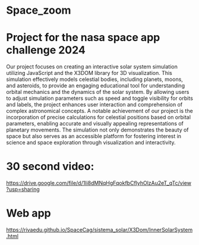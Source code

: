 # Space_zoom
# Project for the nasa space app challenge 2024
Our project focuses on creating an interactive solar system simulation utilizing JavaScript and the X3DOM library for 3D visualization. This simulation effectively models celestial bodies, including planets, moons, and asteroids, to provide an engaging educational tool for understanding orbital mechanics and the dynamics of the solar system. By allowing users to adjust simulation parameters such as speed and toggle visibility for orbits and labels, the project enhances user interaction and comprehension of complex astronomical concepts. A notable achievement of our project is the incorporation of precise calculations for celestial positions based on orbital parameters, enabling accurate and visually appealing representations of planetary movements. The simulation not only demonstrates the beauty of space but also serves as an accessible platform for fostering interest in science and space exploration through visualization and interactivity.  

# 30 second video:
<https://drive.google.com/file/d/1Ii8dMNqHgFqokfbCflyhOlzAu2eT_qTc/view?usp=sharing>

# Web app
<https://rivaedu.github.io/SpaceCag/sistema_solar/X3Dom/InnerSolarSystem.html>
